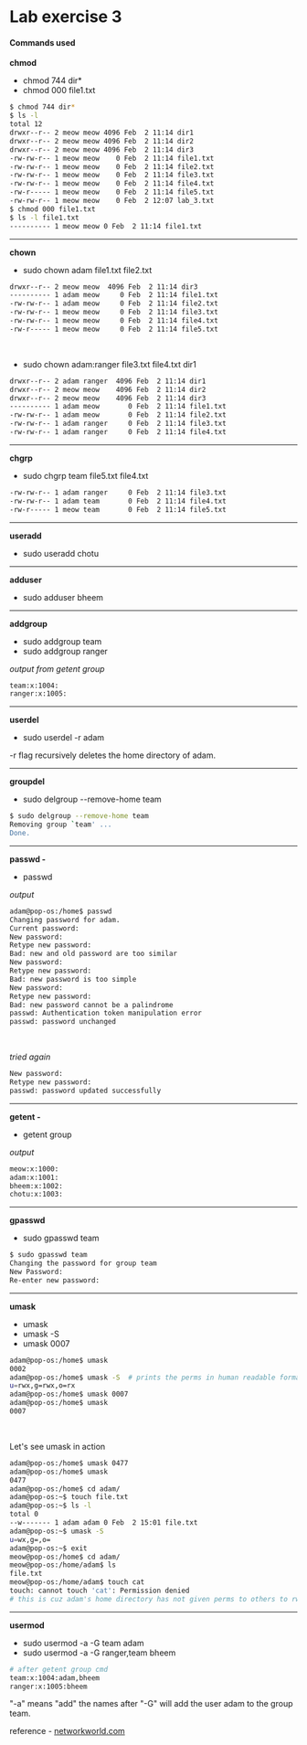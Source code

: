 # Lab exercise 3

#### Commands used

**chmod**
- chmod 744 dir*
- chmod 000 file1.txt


```bash
$ chmod 744 dir*
$ ls -l
total 12
drwxr--r-- 2 meow meow 4096 Feb  2 11:14 dir1
drwxr--r-- 2 meow meow 4096 Feb  2 11:14 dir2
drwxr--r-- 2 meow meow 4096 Feb  2 11:14 dir3
-rw-rw-r-- 1 meow meow    0 Feb  2 11:14 file1.txt
-rw-rw-r-- 1 meow meow    0 Feb  2 11:14 file2.txt
-rw-rw-r-- 1 meow meow    0 Feb  2 11:14 file3.txt
-rw-rw-r-- 1 meow meow    0 Feb  2 11:14 file4.txt
-rw-r----- 1 meow meow    0 Feb  2 11:14 file5.txt
-rw-rw-r-- 1 meow meow    0 Feb  2 12:07 lab_3.txt
$ chmod 000 file1.txt 
$ ls -l file1.txt 
---------- 1 meow meow 0 Feb  2 11:14 file1.txt

```

---

**chown**
- sudo chown adam file1.txt file2.txt 

```bash
drwxr--r-- 2 meow meow  4096 Feb  2 11:14 dir3
---------- 1 adam meow     0 Feb  2 11:14 file1.txt
-rw-rw-r-- 1 adam meow     0 Feb  2 11:14 file2.txt
-rw-rw-r-- 1 meow meow     0 Feb  2 11:14 file3.txt
-rw-rw-r-- 1 meow meow     0 Feb  2 11:14 file4.txt
-rw-r----- 1 meow meow     0 Feb  2 11:14 file5.txt
```

<br>

- sudo chown adam:ranger file3.txt file4.txt dir1 
```bash
drwxr--r-- 2 adam ranger  4096 Feb  2 11:14 dir1
drwxr--r-- 2 meow meow    4096 Feb  2 11:14 dir2
drwxr--r-- 2 meow meow    4096 Feb  2 11:14 dir3
---------- 1 adam meow       0 Feb  2 11:14 file1.txt
-rw-rw-r-- 1 adam meow       0 Feb  2 11:14 file2.txt
-rw-rw-r-- 1 adam ranger     0 Feb  2 11:14 file3.txt
-rw-rw-r-- 1 adam ranger     0 Feb  2 11:14 file4.txt
```

---

**chgrp**
- sudo chgrp team file5.txt file4.txt 

```bash
-rw-rw-r-- 1 adam ranger     0 Feb  2 11:14 file3.txt
-rw-rw-r-- 1 adam team       0 Feb  2 11:14 file4.txt
-rw-r----- 1 meow team       0 Feb  2 11:14 file5.txt
```

---

**useradd**
- sudo useradd chotu

---

**adduser**
- sudo adduser bheem

---

**addgroup**
- sudo addgroup team
- sudo addgroup ranger

*output from getent group*
```bash
team:x:1004:
ranger:x:1005:
```

---

**userdel** 
- sudo userdel -r adam

-r flag recursively deletes the home directory of adam.

---

**groupdel**
- sudo delgroup --remove-home team

```bash
$ sudo delgroup --remove-home team
Removing group `team' ...
Done.
```

---

**passwd -** 
- passwd

*output*
```bash
adam@pop-os:/home$ passwd
Changing password for adam.
Current password: 
New password: 
Retype new password: 
Bad: new and old password are too similar
New password: 
Retype new password: 
Bad: new password is too simple
New password: 
Retype new password: 
Bad: new password cannot be a palindrome
passwd: Authentication token manipulation error
passwd: password unchanged
```

<br>

*tried again* 

```bash
New password: 
Retype new password: 
passwd: password updated successfully
```

---

**getent -**
- getent group 
 
*output*
```bash
meow:x:1000:
adam:x:1001:
bheem:x:1002:
chotu:x:1003:
```

---

**gpasswd**
- sudo gpasswd team

```bash
$ sudo gpasswd team
Changing the password for group team
New Password: 
Re-enter new password:
```

---

**umask**
- umask
- umask -S
- umask 0007

```bash
adam@pop-os:/home$ umask
0002
adam@pop-os:/home$ umask -S  # prints the perms in human readable format
u=rwx,g=rwx,o=rx
adam@pop-os:/home$ umask 0007
adam@pop-os:/home$ umask
0007
```

<br>

Let's see umask in action

```bash
adam@pop-os:/home$ umask 0477
adam@pop-os:/home$ umask
0477
adam@pop-os:/home$ cd adam/
adam@pop-os:~$ touch file.txt
adam@pop-os:~$ ls -l
total 0
--w------- 1 adam adam 0 Feb  2 15:01 file.txt
adam@pop-os:~$ umask -S
u=wx,g=,o=
adam@pop-os:~$ exit
meow@pop-os:/home$ cd adam/
meow@pop-os:/home/adam$ ls
file.txt
meow@pop-os:/home/adam$ touch cat
touch: cannot touch 'cat': Permission denied  
# this is cuz adam's home directory has not given perms to others to rwx any stuff

```

---

**usermod**
- sudo usermod -a -G team adam
- sudo usermod -a -G ranger,team bheem

```bash
# after getent group cmd
team:x:1004:adam,bheem
ranger:x:1005:bheem
```

"-a" means "add"
the names after "-G" will add the user adam to the group team.

reference - [networkworld.com](https://www.networkworld.com/article/3409781/mastering-user-groups-on-linux.html)